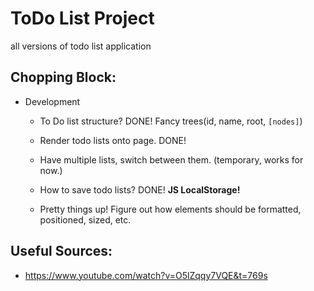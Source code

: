 # ToDo List Project  
all versions of todo list application  

## Chopping Block:  
- Development
    - To Do list structure? DONE!
    Fancy trees(id, name, root, `[nodes]`)

    - Render todo lists onto page. DONE!

    - Have multiple lists, switch between them. (temporary, works for now.)

    - How to save todo lists?  DONE!
    **JS LocalStorage!**  

    - Pretty things up! Figure out how elements should be formatted, positioned, sized, etc.

## Useful Sources:
- https://www.youtube.com/watch?v=O5lZqqy7VQE&t=769s